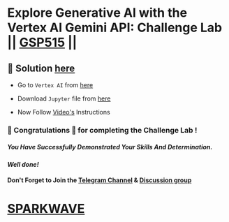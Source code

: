# Explore Generative AI with the Vertex AI Gemini API: Challenge Lab || [GSP515](https://www.cloudskillsboost.google/focuses/85653?parent=catalog) ||

## 🔑 Solution [here](https://www.youtube.com/@sparkwave.01)

* Go to `Vertex AI` from [here](https://console.cloud.google.com/vertex-ai?)

* Download `Jupyter` file from [here](https://github.com/imharshtiwari/2-Minutes-GCP-Lab-Solutions/blob/main/Explore%20Generative%20AI%20with%20the%20Vertex%20AI%20Gemini%20API%20Challenge%20Lab/gemini-explorer-challenge.ipynb)

* Now Follow [Video's](https://www.youtube.com/@sparkwave.01) Instructions

### 🐼 Congratulations 🎉 for completing the Challenge Lab !

##### *You Have Successfully Demonstrated Your Skills And Determination.*

#### *Well done!*

#### Don't Forget to Join the [Telegram Channel](https://t.me/sparkwave.01) & [Discussion group](https://t.me/sparkwave.01chats)

# [SPARKWAVE](https://www.youtube.com/@sparkwave.01)
